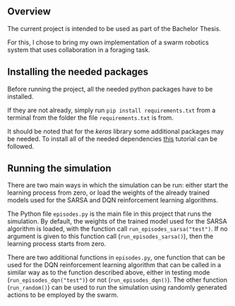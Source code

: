## Overview

The current project is intended to be used as part of the Bachelor Thesis. 

For this, I chose to bring my own implementation of a swarm robotics system that
uses collaboration in a foraging task.

## Installing the needed packages
Before running the project, all the needed python packages have to be installed.

If they are not already, simply run `pip install requirements.txt` from a terminal 
from the folder the file `requirements.txt` is from.

It should be noted that for the _keras_ library some additional packages may be
needed. To install all of the needed dependencies [this](https://www.tutorialspoint.com/keras/keras_installation.htm) tutorial can be followed.  

## Running the simulation

There are two main ways in which the simulation can be run: either start the
learning process from zero, or load the weights of the already trained models
used for the SARSA and DQN reinforcement learning algorithms.

The Python file `episodes.py` is the main file in this project that runs the
simulation. By default, the weights of the trained model used for the SARSA
algorithm is loaded, with the function call `run_episodes_sarsa("test")`. If
no argument is given to this function call (`run_episodes_sarsa()`), then the learning process starts from zero.

There are two additional functions in `episodes.py`, one function that can be used
for the DQN reinforcement learning algorithm that can be called in a similar way
as to the function described above, either in testing mode (`run_episodes_dqn("test")`)
or not (`run_episodes_dqn()`). The other function (`run_random()`) can be used to run the simulation using randomly generated actions to be employed by the swarm.